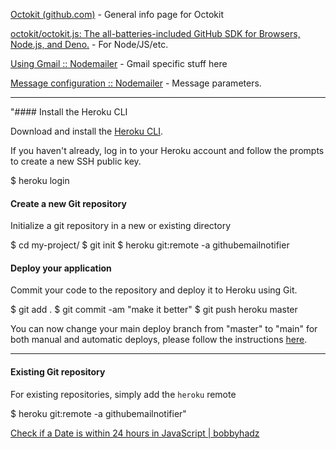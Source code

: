[Octokit (github.com)](https://github.com/octokit) - General info page for Octokit

[octokit/octokit.js: The all-batteries-included GitHub SDK for Browsers, Node.js, and Deno.](https://github.com/octokit/octokit.js) - For Node/JS/etc.

[Using Gmail :: Nodemailer](https://nodemailer.com/usage/using-gmail/) - Gmail specific stuff here

[Message configuration :: Nodemailer](https://nodemailer.com/message/) - Message parameters.

-- -- 
"#### Install the Heroku CLI

Download and install the [Heroku CLI](https://devcenter.heroku.com/articles/heroku-command-line).

If you haven't already, log in to your Heroku account and follow the prompts to create a new SSH public key.

$ heroku login

#### Create a new Git repository

Initialize a git repository in a new or existing directory

$ cd my-project/
$ git init
$ heroku git:remote -a githubemailnotifier

#### Deploy your application

Commit your code to the repository and deploy it to Heroku using Git.

$ git add .
$ git commit -am "make it better"
$ git push heroku master

You can now change your main deploy branch from "master" to "main" for both manual and automatic deploys, please follow the instructions [here](https://help.heroku.com/O0EXQZTA/how-do-i-switch-branches-from-master-to-main).

---

#### Existing Git repository

For existing repositories, simply add the `heroku` remote

$ heroku git:remote -a githubemailnotifier"

[Check if a Date is within 24 hours in JavaScript | bobbyhadz](https://bobbyhadz.com/blog/javascript-check-if-date-is-within-24-hours#:~:text=To%20check%20if%20a%20date%20is%20within%2024,hours%20between%20the%20dates%20are%20less%20than%2024.)